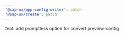```yaml
---
'@sap-ux/app-config-writer': patch
'@sap-ux/create': patch
---
```


feat: add promptless option for convert preview-config
